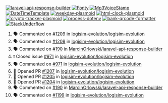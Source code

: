 [![laravel-api-response-builder](https://github-readme-stats.vercel.app/api/pin/?username=MarcinOrlowski&repo=laravel-api-response-builder&theme=default&hide_border=true&title_color=87c9c3&text_color=62696d&icon_color=636a6d&bg_color=30393e)](https://github.com/MarcinOrlowski/laravel-api-response-builder)
[![Fonty](https://github-readme-stats.vercel.app/api/pin/?username=MarcinOrlowski&repo=Fonty&theme=default&hide_border=true&title_color=87c9c3&text_color=62696d&icon_color=636a6d&bg_color=30393e)](https://github.com/MarcinOrlowski/Fonty)
[![Mp3VoiceStamp](https://github-readme-stats.vercel.app/api/pin/?username=MarcinOrlowski&repo=Mp3VoiceStamp&theme=default&hide_border=true&title_color=87c9c3&text_color=62696d&icon_color=636a6d&bg_color=30393e)](https://github.com/MarcinOrlowski/Mp3VoiceStamp)
[![DateTimeTemplate](https://github-readme-stats.vercel.app/api/pin/?username=MarcinOrlowski&repo=DateTimeTemplate&theme=default&hide_border=true&title_color=87c9c3&text_color=62696d&icon_color=636a6d&bg_color=30393e)](https://github.com/MarcinOrlowski/DateTimeTemplate)
[![weekday-plasmoid](https://github-readme-stats.vercel.app/api/pin/?username=MarcinOrlowski&repo=weekday-plasmoid&theme=default&hide_border=true&title_color=87c9c3&text_color=62696d&icon_color=636a6d&bg_color=30393e)](https://github.com/MarcinOrlowski/weekday-plasmoid)
[![html-clock-plasmoid](https://github-readme-stats.vercel.app/api/pin/?username=MarcinOrlowski&repo=html-clock-plasmoid&theme=default&hide_border=true&title_color=87c9c3&text_color=62696d&icon_color=636a6d&bg_color=30393e)](https://github.com/MarcinOrlowski/html-clock-plasmoid)
[![crypto-tracker-plasmoid](https://github-readme-stats.vercel.app/api/pin/?username=MarcinOrlowski&repo=crypto-tracker-plasmoid&theme=default&hide_border=true&title_color=87c9c3&text_color=62696d&icon_color=636a6d&bg_color=30393e)](https://github.com/MarcinOrlowski/crypto-tracker-plasmoid)
[![process-dotenv](https://github-readme-stats.vercel.app/api/pin/?username=MarcinOrlowski&repo=process-dotenv&theme=default&hide_border=true&title_color=87c9c3&text_color=62696d&icon_color=636a6d&bg_color=30393e)](https://github.com/MarcinOrlowski/process-dotenv)
[![bank-qrcode-formatter](https://github-readme-stats.vercel.app/api/pin/?username=MarcinOrlowski&repo=bank-qrcode-formatter&theme=default&hide_border=true&title_color=87c9c3&text_color=62696d&icon_color=636a6d&bg_color=30393e)](https://github.com/MarcinOrlowski/bank-qrcode-formatter)
[![StackUnderflow](https://github-readme-stats.vercel.app/api/pin/?username=MarcinOrlowski&repo=StackUnderflow&theme=default&hide_border=true&title_color=87c9c3&text_color=62696d&icon_color=636a6d&bg_color=30393e)](https://github.com/MarcinOrlowski/StackUnderflow)

<!--START_SECTION:activity-->
1. 🗣 Commented on [#1209](https://github.com/logisim-evolution/logisim-evolution/issues/1209) in [logisim-evolution/logisim-evolution](https://github.com/logisim-evolution/logisim-evolution)
2. 🗣 Commented on [#1208](https://github.com/logisim-evolution/logisim-evolution/issues/1208) in [logisim-evolution/logisim-evolution](https://github.com/logisim-evolution/logisim-evolution)
3. 🗣 Commented on [#190](https://github.com/MarcinOrlowski/laravel-api-response-builder/issues/190) in [MarcinOrlowski/laravel-api-response-builder](https://github.com/MarcinOrlowski/laravel-api-response-builder)
4. ❗️ Closed issue [#971](https://github.com/logisim-evolution/logisim-evolution/issues/971) in [logisim-evolution/logisim-evolution](https://github.com/logisim-evolution/logisim-evolution)
5. 🗣 Commented on [#971](https://github.com/logisim-evolution/logisim-evolution/issues/971) in [logisim-evolution/logisim-evolution](https://github.com/logisim-evolution/logisim-evolution)
6. 💪 Opened PR [#1207](https://github.com/logisim-evolution/logisim-evolution/pull/1207) in [logisim-evolution/logisim-evolution](https://github.com/logisim-evolution/logisim-evolution)
7. 💪 Opened PR [#1205](https://github.com/logisim-evolution/logisim-evolution/pull/1205) in [logisim-evolution/logisim-evolution](https://github.com/logisim-evolution/logisim-evolution)
8. 💪 Opened PR [#1204](https://github.com/logisim-evolution/logisim-evolution/pull/1204) in [logisim-evolution/logisim-evolution](https://github.com/logisim-evolution/logisim-evolution)
9. 🗣 Commented on [#190](https://github.com/MarcinOrlowski/laravel-api-response-builder/issues/190) in [MarcinOrlowski/laravel-api-response-builder](https://github.com/MarcinOrlowski/laravel-api-response-builder)
10. 🗣 Commented on [#1199](https://github.com/logisim-evolution/logisim-evolution/issues/1199) in [logisim-evolution/logisim-evolution](https://github.com/logisim-evolution/logisim-evolution)
<!--END_SECTION:activity-->
